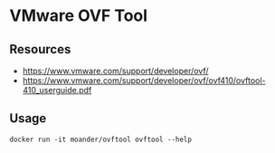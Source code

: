 # VMware OVF Tool

## Resources

* https://www.vmware.com/support/developer/ovf/
* https://www.vmware.com/support/developer/ovf/ovf410/ovftool-410_userguide.pdf

## Usage

    docker run -it moander/ovftool ovftool --help

